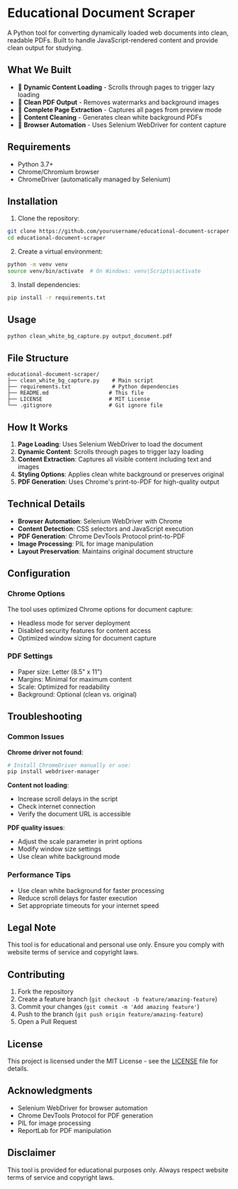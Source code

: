 # Educational Document Scraper

A Python tool for converting dynamically loaded web documents into clean, readable PDFs. Built to handle JavaScript-rendered content and provide clean output for studying.

## What We Built

- 🔄 **Dynamic Content Loading** - Scrolls through pages to trigger lazy loading
- 📄 **Clean PDF Output** - Removes watermarks and background images
- 🎯 **Complete Page Extraction** - Captures all pages from preview mode
- 🧹 **Content Cleaning** - Generates clean white background PDFs
- 📱 **Browser Automation** - Uses Selenium WebDriver for content capture

## Requirements

- Python 3.7+
- Chrome/Chromium browser
- ChromeDriver (automatically managed by Selenium)

## Installation

1. Clone the repository:
```bash
git clone https://github.com/yourusername/educational-document-scraper.git
cd educational-document-scraper
```

2. Create a virtual environment:
```bash
python -m venv venv
source venv/bin/activate  # On Windows: venv\Scripts\activate
```

3. Install dependencies:
```bash
pip install -r requirements.txt
```

## Usage

```bash
python clean_white_bg_capture.py output_document.pdf
```

## File Structure

```
educational-document-scraper/
├── clean_white_bg_capture.py    # Main script
├── requirements.txt             # Python dependencies
├── README.md                   # This file
├── LICENSE                     # MIT License
└── .gitignore                  # Git ignore file
```

## How It Works

1. **Page Loading**: Uses Selenium WebDriver to load the document
2. **Dynamic Content**: Scrolls through pages to trigger lazy loading
3. **Content Extraction**: Captures all visible content including text and images
4. **Styling Options**: Applies clean white background or preserves original
5. **PDF Generation**: Uses Chrome's print-to-PDF for high-quality output

## Technical Details

- **Browser Automation**: Selenium WebDriver with Chrome
- **Content Detection**: CSS selectors and JavaScript execution
- **PDF Generation**: Chrome DevTools Protocol print-to-PDF
- **Image Processing**: PIL for image manipulation
- **Layout Preservation**: Maintains original document structure

## Configuration

### Chrome Options
The tool uses optimized Chrome options for document capture:
- Headless mode for server deployment
- Disabled security features for content access
- Optimized window sizing for document capture

### PDF Settings
- Paper size: Letter (8.5" x 11")
- Margins: Minimal for maximum content
- Scale: Optimized for readability
- Background: Optional (clean vs. original)

## Troubleshooting

### Common Issues

**Chrome driver not found**:
```bash
# Install ChromeDriver manually or use:
pip install webdriver-manager
```

**Content not loading**:
- Increase scroll delays in the script
- Check internet connection
- Verify the document URL is accessible

**PDF quality issues**:
- Adjust the scale parameter in print options
- Modify window size settings
- Use clean white background mode

### Performance Tips

- Use clean white background for faster processing
- Reduce scroll delays for faster execution
- Set appropriate timeouts for your internet speed

## Legal Note

This tool is for educational and personal use only. Ensure you comply with website terms of service and copyright laws.

## Contributing

1. Fork the repository
2. Create a feature branch (`git checkout -b feature/amazing-feature`)
3. Commit your changes (`git commit -m 'Add amazing feature'`)
4. Push to the branch (`git push origin feature/amazing-feature`)
5. Open a Pull Request

## License

This project is licensed under the MIT License - see the [LICENSE](LICENSE) file for details.

## Acknowledgments

- Selenium WebDriver for browser automation
- Chrome DevTools Protocol for PDF generation
- PIL for image processing
- ReportLab for PDF manipulation

## Disclaimer

This tool is provided for educational purposes only. Always respect website terms of service and copyright laws.